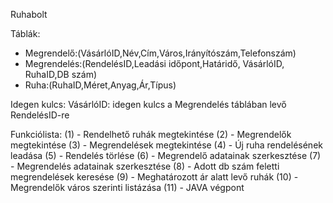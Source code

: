 Ruhabolt

Táblák:
* Megrendelő:(VásárlóID,Név,Cím,Város,Irányítószám,Telefonszám)
* Megrendelés:(RendelésID,Leadási időpont,Határidő, VásárlóID, RuhaID,DB szám)
* Ruha:(RuhaID,Méret,Anyag,Ár,Típus)

Idegen kulcs:
VásárlóID: idegen kulcs a Megrendelés táblában levő RendelésID-re

Funkciólista:
(1) - Rendelhető ruhák megtekintése
(2) - Megrendelők megtekintése
(3) - Megrendelések megtekintése
(4) - Új ruha rendelésének leadása
(5) - Rendelés törlése
(6) - Megrendelő adatainak szerkesztése
(7) - Megrendelés adatainak szerkesztése
(8) - Adott db szám feletti megrendelések keresése
(9) - Meghatározott ár alatt levő ruhák
(10) - Megrendelők város szerinti listázása
(11) - JAVA végpont


